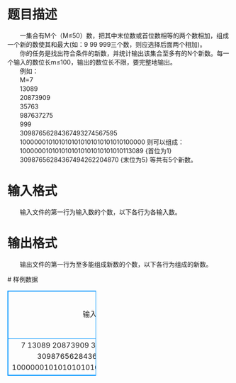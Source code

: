 # 

 
 # 题目描述 
<p>
　　一集合有M个（M≤50）数，把其中末位数或首位数相等的两个数相加，组成一个新的数使其和最大(如：9 99 999三个数，则应选择后面两个相加)。<br>　　你的任务是找出符合条件的新数，并统计输出该集合至多有的N个新数。每一个输入的数位长m≤100，输出的数位长不限，要完整地输出。<br>　　例如：<br>　　M=7<br>　　13089<br>　　20873909<br>　　35763<br>　　987637275<br>　　999<br>　　30987656284367493274567595<br>　　1000000101010101010101010101010100000 则可以组成：<br>　　1000000101010101010101010101010113089 {首位为1}<br>　　30987656284367494262204870 {末位为5} 等共有5个新数。<br></p> 

 
 # 输入格式 
<p>
　　输入文件的第一行为输入数的个数，以下各行为各输入数。</p> 

 
 # 输出格式 
<p>
　　输出文件的第一行为至多能组成新数的个数，以下各行为组成的新数。</p> 
# 样例数据
<style>
        table,table tr th, table tr td { border:1px solid #0094ff; }
        table { width: 200px; min-height: 25px; line-height: 25px; text-align: center; border-collapse: collapse;}   
    </style>
<table>
	<tr>
		<td>输入样例</td>
		<td>输出样例</td>
	</tr>
<tr><td>7
13089
20873909
35763
987637275
999
30987656284367493274567595
1000000101010101010101010101010100000</td><td>5</td></tr></table>
